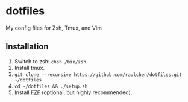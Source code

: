 # dotfiles
My config files for Zsh, Tmux, and Vim

## Installation
1. Switch to zsh: `chsh /bin/zsh`.
2. Install tmux.
3. `git clone --recursive https://github.com/raulchen/dotfiles.git ~/dotfiles`
4. `cd ~/dotfiles && ./setup.sh`
5. Install [FZF](https://github.com/junegunn/fzf) (optional, but highly recommended).
